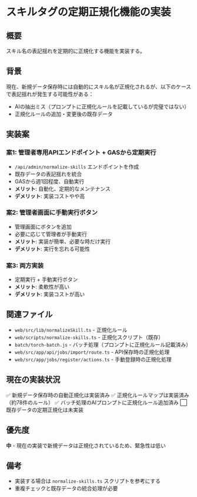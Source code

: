 # スキルタグの定期正規化機能の実装

## 概要
スキル名の表記揺れを定期的に正規化する機能を実装する。

## 背景
現在、新規データ保存時には自動的にスキル名が正規化されるが、以下のケースで表記揺れが発生する可能性がある：
- AIの抽出ミス（プロンプトに正規化ルールを記載しているが完璧ではない）
- 正規化ルールの追加・変更後の既存データ

## 実装案

### 案1: 管理者専用APIエンドポイント + GASから定期実行
- `/api/admin/normalize-skills` エンドポイントを作成
- 既存データの表記揺れを統合
- GASから週1回程度、自動実行
- **メリット**: 自動化、定期的なメンテナンス
- **デメリット**: 実装コストやや高

### 案2: 管理者画面に手動実行ボタン
- 管理画面にボタンを追加
- 必要に応じて管理者が手動実行
- **メリット**: 実装が簡単、必要な時だけ実行
- **デメリット**: 実行を忘れる可能性

### 案3: 両方実装
- 定期実行 + 手動実行ボタン
- **メリット**: 柔軟性が高い
- **デメリット**: 実装コストが高い

## 関連ファイル
- `web/src/lib/normalizeSkill.ts` - 正規化ルール
- `web/scripts/normalize-skills.ts` - 正規化スクリプト（既存）
- `batch/torch-batch.js` - バッチ処理（プロンプトに正規化ルール記載済み）
- `web/src/app/api/jobs/import/route.ts` - API保存時の正規化処理
- `web/src/app/jobs/register/actions.ts` - 手動登録時の正規化処理

## 現在の実装状況
✅ 新規データ保存時の自動正規化は実装済み
✅ 正規化ルールマップは実装済み（約78件のルール）
✅ バッチ処理のAIプロンプトに正規化ルール追加済み
⬜ 既存データの定期正規化は未実装

## 優先度
**中** - 現在の実装で新規データは正規化されているため、緊急性は低い

## 備考
- 実装する場合は `normalize-skills.ts` スクリプトを参考にする
- 重複チェックと既存データの統合処理が必要
